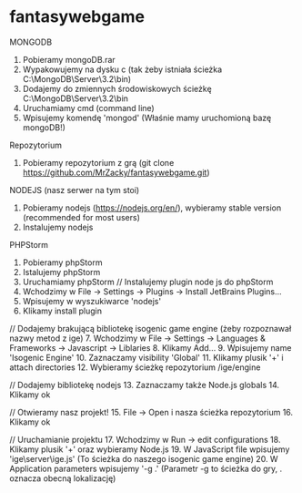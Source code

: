 # fantasywebgame

MONGODB
1. Pobieramy mongoDB.rar
2. Wypakowujemy na dysku c (tak żeby istniała ścieżka C:\MongoDB\Server\3.2\bin)
3. Dodajemy do zmiennych środowiskowych ścieżkę C:\MongoDB\Server\3.2\bin
4. Uruchamiamy cmd (command line)
5. Wpisujemy komendę 'mongod' (Właśnie mamy uruchomioną bazę mongoDB!)

Repozytorium
1. Pobieramy repozytorium z grą (git clone https://github.com/MrZacky/fantasywebgame.git)

NODEJS (nasz serwer na tym stoi)
1. Pobieramy nodejs (https://nodejs.org/en/), wybieramy stable version (recommended for most users)
2. Instalujemy nodejs

PHPStorm
1. Pobieramy phpStorm
2. Istalujemy phpStorm
3. Uruchamiamy phpStorm
// Instalujemy plugin node js do phpStorm
4. Wchodzimy w File -> Settings -> Plugins -> Install JetBrains Plugins...
5. Wpisujemy w wyszukiwarce 'nodejs'
6. Klikamy install plugin

// Dodajemy brakującą bibliotekę isogenic game engine (żeby rozpoznawał nazwy metod z ige)
7. Wchodzimy w File -> Settings -> Languages & Frameworks -> Javascript -> Liblaries
8. Klikamy Add...
9. Wpisujemy name 'Isogenic Engine'
10. Zaznaczamy visibility 'Global'
11. Klikamy plusik '+' i attach directories
12. Wybieramy ścieżkę repozytorium /ige/engine

// Dodajemy bibliotekę nodejs
13. Zaznaczamy także Node.js globals
14. Klikamy ok

// Otwieramy nasz projekt!
15. File -> Open i nasza ścieżka repozytorium
16. Klikamy ok

// Uruchamianie projektu
17. Wchodzimy w Run -> edit configurations
18. Klikamy plusik '+' oraz wybieramy Node.js
19. W JavaScript file wpisujemy 'ige\server\ige.js' (To ścieżka do naszego isogenic game engine)
20. W Application parameters wpisujemy '-g .' (Parametr -g to ścieżka do gry, . oznacza obecną lokalizację)

